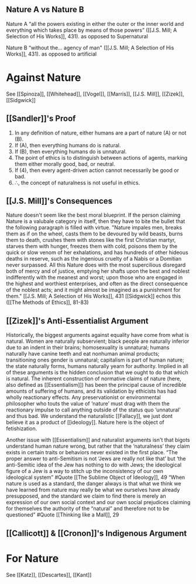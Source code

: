 ## Nature A vs Nature B
Nature A
	“all the powers existing in either the outer or the inner world and everything which takes place by means of those powers” ([[J.S. Mill; A Selection of His Works]], 431).
	as opposed to Supernatural

Nature B
	“without the… agency of man" ([[J.S. Mill; A Selection of His Works]], 431).
	as opposed to artificial

# Against Nature
See [[Spinoza]], [[Whitehead]], [[Vogel]], [[Marris]], [[J.S. Mill]], [[Zizek]], [[Sidgwick]]

## [[Sandler]]'s Proof
1.  In any definition of nature, either humans are a part of nature (A) or not (B).
2.  If (A), then everything humans do is natural.
3.  If (B), then everything humans do is unnatural.
4.  The point of ethics is to distinguish between actions of agents, marking them either morally good, bad, or neutral.
5.  If (4), then every agent-driven action cannot necessarily be good or bad.
6.  ∴, the concept of naturalness is not useful in ethics.

## [[J.S. Mill]]'s Consequences
Nature doesn't seem like the best moral blueprint. If the person claiming Nature is a valubale category in itself, then they have to bite the bullet that the following paragraph is filled with virtue.
	"Nature impales men, breaks them as if on the wheel, casts them to be devoured by wild beasts, burns them to death, crushes them with stones like the first Christian martyr, starves them with hunger, freezes them with cold, poisons them by the quick or slow venom of her exhalations, and has hundreds of other hideous deaths in reserve, such as the ingenious cruelty of a Nabis or a Domitian never surpassed. All this Nature does with the most supercilious disregard both of mercy and of justice, emptying her shafts upon the best and noblest indifferently with the meanest and worst; upon those who are engaged in the highest and worthiest enterprises, and often as the direct consequence of the noblest acts; and it might almost be imagined as a punishment for them."
		[[J.S. Mill; A Selection of His Works]], 431
[[Sidgwick]] echos this ([[The Methods of Ethics]], 81-83)

## [[Zizek]]'s Anti-Essentialist Argument

Historically, the biggest arguments against equality have come from what is natural. Women are naturally subservient; black people are naturally inferior due to an indent in their brains; homosexuality is unnatural; humans naturally have canine teeth and eat nonhuman animal products; transitioning ones gender is unnatural; capitalism is part of human nature; the state naturally forms, humans naturally yearn for authority. Implied in all of these arguments is the hidden conclusion that we ought to do that which is natural. The inherent construction of normative claims of nature (here, also defined as [[Essentialism]]) has been the principal cause of incredible amounts of suffering of humans, and its validation by ethicists has had wholly reactionary effects. Any preservationist or environmental philosopher who touts the value of ‘nature’ must drag with them the reactionary impulse to call anything outside of the status quo ‘unnatural’ and thus bad.
	We understand the naturalistic [[Fallacy]], we just dont believe it as a product of [[ideology]]. Nature here is the object of fetishization. 

Another issue with [[Essentialism]] and naturalist arguments isn't that bigots understand human nature wrong, but rather that the ‘naturalness’ they claim exists in certain traits or behaviors never existed in the first place.
	“The proper answer to anti-Semitism is not ‘Jews are really not like that’ but ‘the anti-Semitic idea of the Jew has nothing to do with Jews; the ideological figure of a Jew is a way to stitch up the inconsistency of our own ideological system” #Quote 
		[[The Sublime Object of Ideology]], 49
	“When nature is used as a standard, the danger always is that what we think we have learned from nature may really be what we ourselves have already presupposed, and the standard we claim to find there is merely an expression of our own social context and our own social prejudices claiming for themselves the authority of the “natural” and therefore not to be questioned” #Quote 
		[[Thinking like a Mall]], 29

## [[Callicott]] & [[Cronon]]'s Indigenous Argument



# For Nature 
See [[Katz]], [[Descartes]], [[Kant]]




